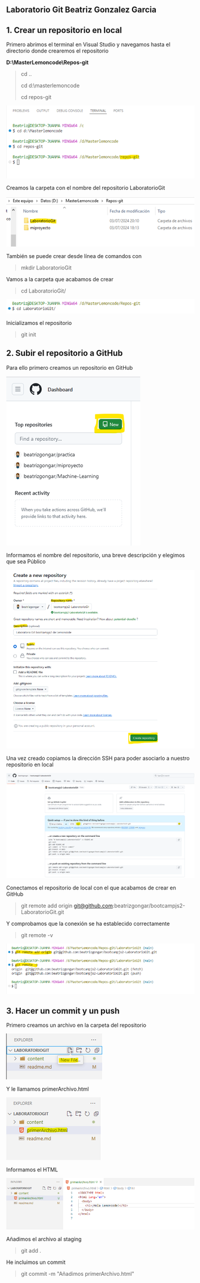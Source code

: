 ## Laboratorio Git Beatriz Gonzalez Garcia

## 1. Crear un repositorio en local

<p>Primero abrimos el  terminal en Visual Studio y navegamos hasta el directorio donde crearemos el repositorio</p>

**D:\MasterLemoncode\Repos-git**

> cd ..
>
> cd d:\masterlemoncode
>
> cd repos-git

![Navegando al directorio](./content/NavegandoDirectorio.png)

Creamos la carpeta con el nombre del repositorio LaboratorioGit

![Crear Carpeta](./content/CrearCarpeta.png)

También se puede crear desde línea de comandos con

> mkdir LaboratorioGit

Vamos a la carpeta que acabamos de crear

> cd LaboratorioGit/

![Navegando a la carpeta](./content/NavegandoRepositorio.png)

Inicializamos el repositorio

> git init

## 2. Subir el repositorio a GitHub

Para ello primero creamos un repositorio en GitHub

![Creando repositorio GitHub 1](./content/CrearRepositorioGitHub1.png)

Informamos el nombre del repositorio, una breve descripción y elegimos que sea Público

![Creando repositorio GitHub 2](./content/CrearRepositorioGitHub2.png)

Una vez creado copiamos la dirección SSH para poder asociarlo a nuestro repositorio en local

![Creando repositorio GitHub 3](./content/CrearRepositorioGitHub3.png)

Conectamos el repositorio de local con el que acabamos de crear en GitHub

> git remote add origin git@github.com:beatrizgongar/bootcampjs2-LaboratorioGit.git

Y comprobamos que la conexión se ha establecido correctamente

> git remote -v

![Creando repositorio GitHub 4](./content/CrearRepositorioGitHub4.png)

## 3. Hacer un commit y un push

Primero creamos un archivo en la carpeta del repositorio

![Hacer commit 1](./content/Hacercommit1.png)

Y le llamamos primerArchivo.html

![Hacer commit 2](./content/Hacercommit2.png)

Informamos el HTML

![Hacer commit 3](./content/Hacercommit3.png)

Añadimos el archivo al staging

> git add .

He incluimos un commit

> git commit -m "Añadimos primerArchivo.html"
